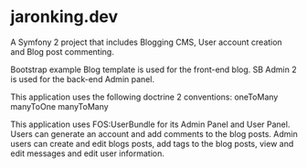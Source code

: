 jaronking.dev
=============

A Symfony 2 project that includes Blogging CMS, User account creation and Blog post commenting.

Bootstrap example Blog template is used for the front-end blog.  SB Admin 2 is used for the back-end Admin panel.

This application uses the following doctrine 2 conventions:
oneToMany
manyToOne
manyToMany

This application uses FOS:UserBundle for its Admin Panel and User Panel.  Users can generate an account and add comments to the blog posts.  Admin users can create and edit blogs posts, add tags to the blog posts, view and edit messages and edit user information.
